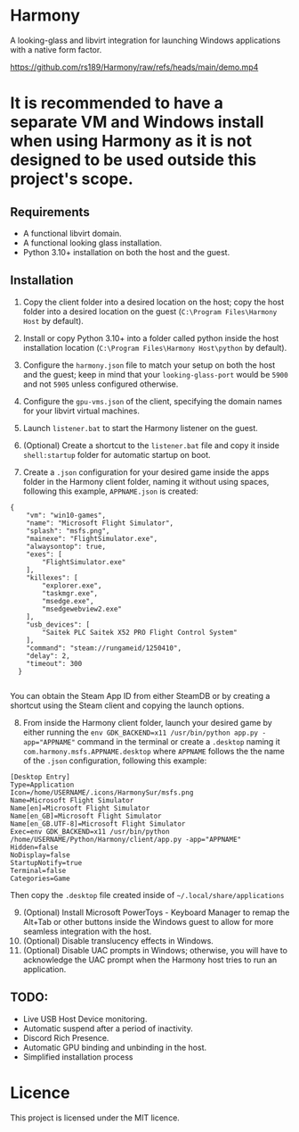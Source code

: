# Harmony
 A looking-glass and libvirt integration for launching Windows applications with a native form factor.

https://github.com/rs189/Harmony/raw/refs/heads/main/demo.mp4

# It is recommended to have a separate VM and Windows install when using Harmony as it is not designed to be used outside this project's scope.

## Requirements

* A functional libvirt domain.
* A functional looking glass installation.
* Python 3.10+ installation on both the host and the guest.

## Installation

1. Copy the client folder into a desired location on the host; copy the host folder into a desired location on the guest (`C:\Program Files\Harmony Host` by default).
2. Install or copy Python 3.10+ into a folder called python inside the host installation location (`C:\Program Files\Harmony Host\python` by default).
3. Configure the `harmony.json` file to match your setup on both the host and the guest; keep in mind that your `looking-glass-port` would be `5900` and not `5905` unless configured otherwise.
4. Configure the `gpu-vms.json` of the client, specifying the domain names for your libvirt virtual machines.

5. Launch `listener.bat` to start the Harmony listener on the guest.
6. (Optional) Create a shortcut to the `listener.bat` file and copy it inside `shell:startup` folder for automatic startup on boot.
7. Create a `.json` configuration for your desired game inside the apps folder in the Harmony client folder, naming it without using spaces, following this example, `APPNAME.json` is created:

```
{
    "vm": "win10-games",
    "name": "Microsoft Flight Simulator",
    "splash": "msfs.png",
    "mainexe": "FlightSimulator.exe",
    "alwaysontop": true,
    "exes": [
        "FlightSimulator.exe"
    ],
    "killexes": [
        "explorer.exe",
        "taskmgr.exe",
        "msedge.exe",
        "msedgewebview2.exe"
    ],
    "usb_devices": [
        "Saitek PLC Saitek X52 PRO Flight Control System"
    ],
    "command": "steam://rungameid/1250410",
    "delay": 2,
    "timeout": 300
  }
  
```

You can obtain the Steam App ID from either SteamDB or by creating a shortcut using the Steam client and copying the launch options.

8. From inside the Harmony client folder, launch your desired game by either running the `env GDK_BACKEND=x11 /usr/bin/python app.py -app="APPNAME"` command in the terminal or create a `.desktop` naming it `com.harmony.msfs.APPNAME.desktop` where `APPNAME` follows the the name of the `.json` configuration, following this example:

```
[Desktop Entry]
Type=Application
Icon=/home/USERNAME/.icons/HarmonySur/msfs.png
Name=Microsoft Flight Simulator
Name[en]=Microsoft Flight Simulator
Name[en_GB]=Microsoft Flight Simulator
Name[en_GB.UTF-8]=Microsoft Flight Simulator
Exec=env GDK_BACKEND=x11 /usr/bin/python /home/USERNAME/Python/Harmony/client/app.py -app="APPNAME"
Hidden=false
NoDisplay=false
StartupNotify=true
Terminal=false
Categories=Game
```

Then copy the `.desktop` file created inside of `~/.local/share/applications`

9. (Optional) Install Microsoft PowerToys - Keyboard Manager to remap the Alt+Tab or other buttons inside the Windows guest to allow for more seamless integration with the host.
10. (Optional) Disable translucency effects in Windows.
11. (Optional) Disable UAC prompts in Windows; otherwise, you will have to acknowledge the UAC prompt when the Harmony host tries to run an application.

## TODO:

* Live USB Host Device monitoring.
* Automatic suspend after a period of inactivity.
* Discord Rich Presence.
* Automatic GPU binding and unbinding in the host.
* Simplified installation process

# Licence

This project is licensed under the MIT licence.